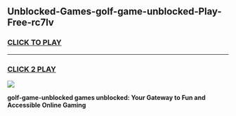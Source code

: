 
## Unblocked-Games-golf-game-unblocked-Play-Free-rc7lv
<h3>
<a href="https://premium76.site?title=golf-game-unblocked&ref=22A">CLICK TO PLAY</a></h3>
<hr>

<h3>
<a href="https://premium76.site?title=golf-game-unblocked&ref=22A">CLICK 2 PLAY</a>
  
</h3>

<a href="https://premium76.site?title=golf-game-unblocked&ref=22A"><img src="https://clearcache.store/games.png"></a>


**golf-game-unblocked games unblocked: Your Gateway to Fun and Accessible Online Gaming**
